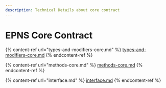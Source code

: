 ```yaml
---
description: Technical Details about core contract
---
```


# EPNS Core Contract

{% content-ref url="types-and-modifiers-core.md" %}
[types-and-modifiers-core.md](types-and-modifiers-core.md)
{% endcontent-ref %}

{% content-ref url="methods-core.md" %}
[methods-core.md](methods-core.md)
{% endcontent-ref %}

{% content-ref url="interface.md" %}
[interface.md](interface.md)
{% endcontent-ref %}
